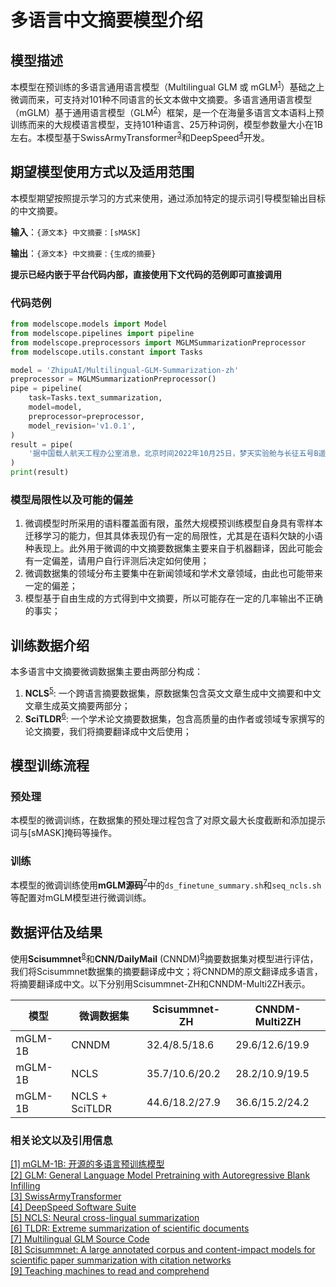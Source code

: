 
# 多语言中文摘要模型介绍

## 模型描述

本模型在预训练的多语言通用语言模型（Multilingual GLM 或 mGLM<sup>[1](#refer1)</sup>）基础之上微调而来，可支持对101种不同语言的长文本做中文摘要。多语言通用语言模型（mGLM）基于通用语言模型（GLM<sup>[2](#refer2)</sup>）框架，是一个在海量多语言文本语料上预训练而来的大规模语言模型，支持101种语言、25万种词例，模型参数量大小在1B左右。本模型基于SwissArmyTransformer<sup>[3](#refer3)</sup>和DeepSpeed<sup>[4](#refer4)</sup>开发。

## 期望模型使用方式以及适用范围 

本模型期望按照提示学习的方式来使用，通过添加特定的提示词引导模型输出目标的中文摘要。

**输入**：`{源文本} 中文摘要：[sMASK] `

**输出**：`{源文本} 中文摘要：{生成的摘要}`

**提示已经内嵌于平台代码内部，直接使用下文代码的范例即可直接调用**

### 代码范例
```python
from modelscope.models import Model
from modelscope.pipelines import pipeline
from modelscope.preprocessors import MGLMSummarizationPreprocessor
from modelscope.utils.constant import Tasks

model = 'ZhipuAI/Multilingual-GLM-Summarization-zh'
preprocessor = MGLMSummarizationPreprocessor()
pipe = pipeline(
    task=Tasks.text_summarization,
    model=model,
    preprocessor=preprocessor,
    model_revision='v1.0.1',
)
result = pipe(
    '据中国载人航天工程办公室消息，北京时间2022年10月25日，梦天实验舱与长征五号B遥四运载火箭组合体已转运至发射区。后续将按计划开展发射前各项功能检查和联合测试等工作，计划于近日择机实施发射。目前，文昌航天发射场设施设备状态良好，参试各单位正在加紧开展任务准备，全力以赴确保空间站建造任务决战决胜。'
)  
print(result)
```

### 模型局限性以及可能的偏差

1. 微调模型时所采用的语料覆盖面有限，虽然大规模预训练模型自身具有零样本迁移学习的能力，但其具体表现仍有一定的局限性，尤其是在语料欠缺的小语种表现上。此外用于微调的中文摘要数据集主要来自于机器翻译，因此可能会有一定偏差，请用户自行评测后决定如何使用；
2. 微调数据集的领域分布主要集中在新闻领域和学术文章领域，由此也可能带来一定的偏差；
3. 模型基于自由生成的方式得到中文摘要，所以可能存在一定的几率输出不正确的事实；

## 训练数据介绍

本多语言中文摘要微调数据集主要由两部分构成：
1. **NCLS**<sup>[5](#refer5)</sup>: 一个跨语言摘要数据集，原数据集包含英文文章生成中文摘要和中文文章生成英文摘要两部分；
2. **SciTLDR**<sup>[6](#refer6)</sup>: 一个学术论文摘要数据集，包含高质量的由作者或领域专家撰写的论文摘要，我们将摘要翻译成中文后使用；

## 模型训练流程

### 预处理

本模型的微调训练，在数据集的预处理过程包含了对原文最大长度截断和添加提示词与[sMASK]掩码等操作。

### 训练

本模型的微调训练使用**mGLM源码**<sup>[7](#refer7)</sup>中的`ds_finetune_summary.sh`和`seq_ncls.sh`等配置对mGLM模型进行微调训练。

## 数据评估及结果

使用**Scisummnet**<sup>[8](#refer8)</sup>和**CNN/DailyMail** (CNNDM)<sup>[9](#refer9)</sup>摘要数据集对模型进行评估，我们将Scisummnet数据集的摘要翻译成中文；将CNNDM的原文翻译成多语言，将摘要翻译成中文。以下分别用Scisummnet-ZH和CNNDM-Multi2ZH表示。

|  模型   | 微调数据集  | Scisummnet-ZH | CNNDM-Multi2ZH |
|  ----  | ----  | ----  | ---- |
| mGLM-1B  | CNNDM | 32.4/8.5/18.6 | 29.6/12.6/19.9 |
| mGLM-1B  | NCLS | 35.7/10.6/20.2 | 28.2/10.9/19.5 |
| mGLM-1B  | NCLS + SciTLDR | 44.6/18.2/27.9 | 36.6/15.2/24.2 |

### 相关论文以及引用信息

<div id="refer1"><a href="https://models.aminer.cn/mglm-1b/">[1] mGLM-1B: 开源的多语言预训练模型</a></div>
<div id="refer2"><a href="https://aclanthology.org/2022.acl-long.26.pdf">[2] GLM: General Language Model Pretraining with Autoregressive Blank Infilling</a></div>
<div id="refer3"><a href="https://github.com/THUDM/SwissArmyTransformer">[3] SwissArmyTransformer</a></div>
<div id="refer4"><a href="https://github.com/microsoft/DeepSpeed">[4] DeepSpeed Software Suite</a></div>
<div id="refer5"><a href="https://arxiv.org/pdf/1909.00156">[5] NCLS: Neural cross-lingual summarization</a></div>
<div id="refer6"><a href="https://arxiv.org/pdf/2004.15011">[6] TLDR: Extreme summarization of scientific documents</a></div>
<div id="refer7"><a href="https://github.com/thudm/multilingual-glm">[7] Multilingual GLM Source Code</a></div>
<div id="refer8"><a href="https://ojs.aaai.org/index.php/AAAI/article/view/4727/4605">[8] Scisummnet: A large annotated corpus and content-impact models for scientific paper summarization with citation networks</a></div>
<div id="refer9"><a href="https://proceedings.neurips.cc/paper/2015/file/afdec7005cc9f14302cd0474fd0f3c96-Paper.pdf">[9] Teaching machines to read and comprehend</a></div>